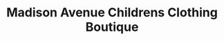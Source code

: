 ---
title: "Madison Avenue Childrens Clothing Boutique"
url: /cornwall/madison-avenue-childrens-clothing-boutique/
shop: Kleidung
---
